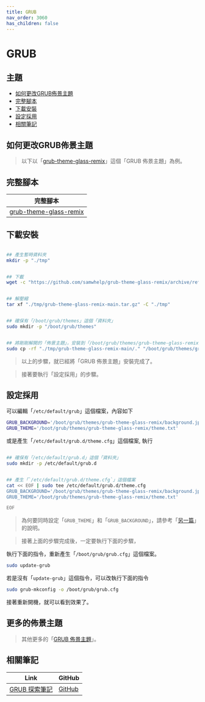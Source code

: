 ```yaml
---
title: GRUB
nav_order: 3060
has_children: false
---
```



# GRUB


## 主題

* [如何更改GRUB佈景主題](#如何更改grub佈景主題)
* [完整腳本](#完整腳本)
* [下載安裝](#下載安裝)
* [設定採用](#設定採用)
* [相關筆記](#相關筆記)




## 如何更改GRUB佈景主題

> 以下以「[grub-theme-glass-remix](https://samwhelp.github.io/grub-theme-glass-remix/)」這個「GRUB 佈景主題」為例。




## 完整腳本

| 完整腳本 |
| --- |
| [grub-theme-glass-remix](https://github.com/samwhelp/linuxmint-xfce-adjustment/tree/main/prototype/main/grub-config/grub-theme/grub-theme-glass-remix) |




## 下載安裝

``` sh

## 產生暫時資料夾
mkdir -p "./tmp"


## 下載
wget -c "https://github.com/samwhelp/grub-theme-glass-remix/archive/refs/heads/main.tar.gz" -O "./tmp/grub-theme-glass-remix-main.tar.gz"


## 解壓縮
tar xf "./tmp/grub-theme-glass-remix-main.tar.gz" -C "./tmp"


## 確保有「/boot/grub/themes」這個「資料夾」
sudo mkdir -p "/boot/grub/themes"


## 將剛剛解開的「佈景主題」，安裝到「/boot/grub/themes/grub-theme-glass-remix」這個路徑。
sudo cp -rf "./tmp/grub-theme-glass-remix-main/." "/boot/grub/themes/grub-theme-glass-remix"

```

> 以上的步驟，就已經將「GRUB 佈景主題」安裝完成了。

> 接著要執行「設定採用」的步驟。




## 設定採用

可以編輯「`/etc/default/grub`」這個檔案，內容如下

``` sh
GRUB_BACKGROUND='/boot/grub/themes/grub-theme-glass-remix/background.jpg'
GRUB_THEME='/boot/grub/themes/grub-theme-glass-remix/theme.txt'
```

或是產生「`/etc/default/grub.d/theme.cfg`」這個檔案, 執行

``` sh

## 確保有「/etc/default/grub.d」這個「資料夾」
sudo mkdir -p /etc/default/grub.d


## 產生「`/etc/default/grub.d/theme.cfg`」這個檔案
cat << EOF | sudo tee /etc/default/grub.d/theme.cfg
GRUB_BACKGROUND='/boot/grub/themes/grub-theme-glass-remix/background.jpg'
GRUB_THEME='/boot/grub/themes/grub-theme-glass-remix/theme.txt'

EOF

```

> 為何要同時設定「`GRUB_THEME`」和「`GRUB_BACKGROUND`」，請參考「[另一篇](https://samwhelp.github.io/note-about-grub/read/howto/use_background_image.html)」的說明。

> 接著上面的步驟完成後，一定要執行下面的步驟，

執行下面的指令，重新產生「`/boot/grub/grub.cfg`」這個檔案。

``` sh
sudo update-grub
```

若是沒有「`update-grub`」這個指令，可以改執行下面的指令

``` sh
sudo grub-mkconfig -o /boot/grub/grub.cfg
```

接著重新開機，就可以看到效果了。




## 更多的佈景主題

> 其他更多的「[GRUB 佈景主題](https://samwhelp.github.io/note-about-grub/read/theme.html)」。




## 相關筆記

| Link | GitHub |
| ---- | ------ |
| [GRUB 探索筆記](https://samwhelp.github.io/note-about-grub/) | [GitHub](https://github.com/samwhelp/note-about-grub) |
